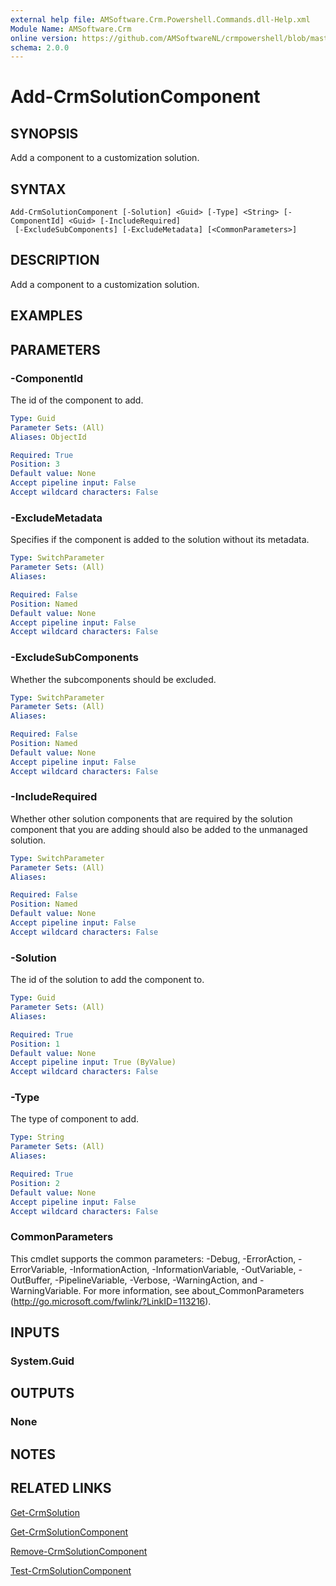 ```yaml
---
external help file: AMSoftware.Crm.Powershell.Commands.dll-Help.xml
Module Name: AMSoftware.Crm
online version: https://github.com/AMSoftwareNL/crmpowershell/blob/master/docs/Add-CrmSolutionComponent.md
schema: 2.0.0
---
```


# Add-CrmSolutionComponent

## SYNOPSIS
Add a component to a customization solution.

## SYNTAX

```
Add-CrmSolutionComponent [-Solution] <Guid> [-Type] <String> [-ComponentId] <Guid> [-IncludeRequired]
 [-ExcludeSubComponents] [-ExcludeMetadata] [<CommonParameters>]
```

## DESCRIPTION
Add a component to a customization solution.

## EXAMPLES

## PARAMETERS

### -ComponentId
The id of the component to add.

```yaml
Type: Guid
Parameter Sets: (All)
Aliases: ObjectId

Required: True
Position: 3
Default value: None
Accept pipeline input: False
Accept wildcard characters: False
```

### -ExcludeMetadata
Specifies if the component is added to the solution without its metadata.

```yaml
Type: SwitchParameter
Parameter Sets: (All)
Aliases: 

Required: False
Position: Named
Default value: None
Accept pipeline input: False
Accept wildcard characters: False
```

### -ExcludeSubComponents
Whether the subcomponents should be excluded.

```yaml
Type: SwitchParameter
Parameter Sets: (All)
Aliases: 

Required: False
Position: Named
Default value: None
Accept pipeline input: False
Accept wildcard characters: False
```

### -IncludeRequired
Whether other solution components that are required by the solution component that you are adding should also be added to the unmanaged solution.

```yaml
Type: SwitchParameter
Parameter Sets: (All)
Aliases: 

Required: False
Position: Named
Default value: None
Accept pipeline input: False
Accept wildcard characters: False
```

### -Solution
The id of the solution to add the component to.

```yaml
Type: Guid
Parameter Sets: (All)
Aliases: 

Required: True
Position: 1
Default value: None
Accept pipeline input: True (ByValue)
Accept wildcard characters: False
```

### -Type
The type of component to add.

```yaml
Type: String
Parameter Sets: (All)
Aliases: 

Required: True
Position: 2
Default value: None
Accept pipeline input: False
Accept wildcard characters: False
```

### CommonParameters
This cmdlet supports the common parameters: -Debug, -ErrorAction, -ErrorVariable, -InformationAction, -InformationVariable, -OutVariable, -OutBuffer, -PipelineVariable, -Verbose, -WarningAction, and -WarningVariable. For more information, see about_CommonParameters (http://go.microsoft.com/fwlink/?LinkID=113216).

## INPUTS

### System.Guid

## OUTPUTS

### None

## NOTES

## RELATED LINKS

[Get-CrmSolution](Get-CrmSolution.md)

[Get-CrmSolutionComponent](Get-CrmSolutionComponent.md)

[Remove-CrmSolutionComponent](Remove-CrmSolutionComponent.md)

[Test-CrmSolutionComponent](Test-CrmSolutionComponent.md)
